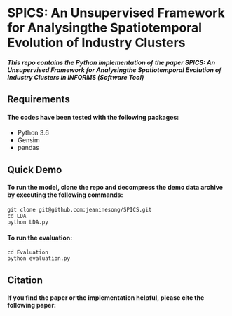 # SPICS: An Unsupervised Framework for Analysingthe Spatiotemporal Evolution of Industry Clusters 

##### This repo contains the Python implementation of the paper SPICS: An Unsupervised Framework for Analysingthe Spatiotemporal Evolution of Industry Clusters in INFORMS (Software Tool)

## Requirements

#### The codes have been tested with the following packages:
* Python 3.6
* Gensim
* pandas

## Quick Demo

#### To run the model, clone the repo and decompress the demo data archive by executing the following commands:

``` 
git clone git@github.com:jeaninesong/SPICS.git
cd LDA
python LDA.py
```

#### To run the evaluation:

``` 
cd Evaluation
python evaluation.py
``` 

## Citation

#### If you find the paper or the implementation helpful, please cite the following paper: